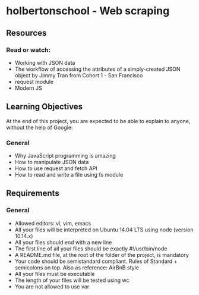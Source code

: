 # holbertonschool - Web scraping

## Resources
### Read or watch:
- Working with JSON data
- The workflow of accessing the attributes of a simply-created JSON object by Jimmy Tran from Cohort 1 - San Francisco
- request module
- Modern JS

## Learning Objectives
At the end of this project, you are expected to be able to explain to anyone, without the help of Google:
### General
- Why JavaScript programming is amazing
- How to manipulate JSON data
- How to use request and fetch API
- How to read and write a file using fs module

## Requirements
### General
- Allowed editors: vi, vim, emacs
- All your files will be interpreted on Ubuntu 14.04 LTS using node (version 10.14.x)
- All your files should end with a new line
- The first line of all your files should be exactly #!/usr/bin/node
- A README.md file, at the root of the folder of the project, is mandatory
- Your code should be semistandard compliant. Rules of Standard + semicolons on top. Also as reference: AirBnB style
- All your files must be executable
- The length of your files will be tested using wc
- You are not allowed to use var